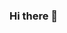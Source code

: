 ### Hi there 👋

<!--
**Metalurg/Metalurg** is a ✨ _special_ ✨ repository because its `README.md` (this file) appears on your GitHub profile.

Here are some ideas to get you started:

- 🔭 I’m currently working on ...accumulation of knowledge of my class in one file
- 🌱 I’m currently learning ... how to do this
- 👯 I’m looking to collaborate on ... this project
- 🤔 I’m looking for help with ... this
- 💬 Ask me about ... what do you want xd
- 📫 How to reach me: ...
- 😄 Pronouns: ...
- ⚡ Fun fact: ...
-->
